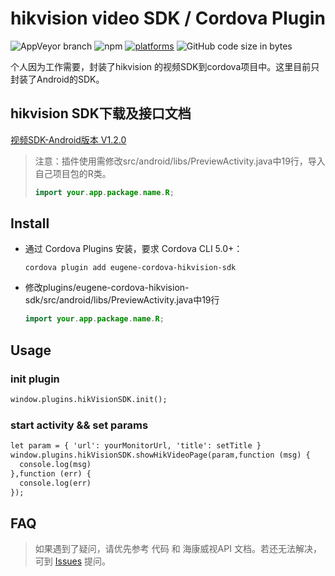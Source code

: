 # hikvision video SDK / Cordova Plugin

![AppVeyor branch](https://img.shields.io/appveyor/ci/Eugene2799/eugene-cordova-hikvision-sdk/master)
![npm](https://img.shields.io/npm/v/eugene-cordova-hikvision-sdk)
[![platforms](https://img.shields.io/badge/platforms-Android-lightgrey)](https://github.com/Eugene2799/eugene-cordova-hikvision-sdk)
![GitHub code size in bytes](https://img.shields.io/github/languages/code-size/Eugene2799/eugene-cordova-hikvision-sdk)

个人因为工作需要，封装了hikvision 的视频SDK到cordova项目中。这里目前只封装了Android的SDK。

## hikvision SDK下载及接口文档

[视频SDK-Android版本 V1.2.0](https://open.hikvision.com/download/5c67f1e2f05948198c909700?type=10)

>注意：插件使用需修改src/android/libs/PreviewActivity.java中19行，导入自己项目包的R类。
>```java
>import your.app.package.name.R;
>```

## Install

- 通过 Cordova Plugins 安装，要求 Cordova CLI 5.0+：

  ```shell
  cordova plugin add eugene-cordova-hikvision-sdk
  ```
  
- 修改plugins/eugene-cordova-hikvision-sdk/src/android/libs/PreviewActivity.java中19行
  ```java
  import your.app.package.name.R;
  ```
  
## Usage
### init plugin
   ```html
   window.plugins.hikVisionSDK.init();
   ```
### start activity && set params

```html
let param = { 'url': yourMonitorUrl, 'title': setTitle }
window.plugins.hikVisionSDK.showHikVideoPage(param,function (msg) {
  console.log(msg)
},function (err) {
  console.log(err)
});
```
    
## FAQ
> 如果遇到了疑问，请优先参考 代码 和 海康威视API 文档。若还无法解决，可到 [Issues](https://github.com/Eugene2799/eugene-cordova-hikvision-sdk/issues) 提问。

